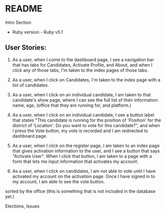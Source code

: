 # README

Intro Section

* Ruby version - Ruby v5.1

## User Stories:

1. As a user, when I come to the dashboard page, I see a navigation bar that has
   tabs for Candidates, Activate Profile, and About, and
   when I click any of those tabs, I'm taken to the index pages of those tabs.

2. As a user, when I click on Candidates, I'm taken to the index page with a list
   of candidates.

3. As a user, when I click on an individual candidate, I am taken to that
   candidate's show page, where I can see the full list of their information:
   name, age, (office that they are running for, and platform.)

4. As a user, when I click on an individual candidate, I see a button label that
   states "This candidate is running for the position of 'Position' for the district
   of 'Location'. Do you want to vote for this candidate?", and when I press the
   Vote button, my vote is recorded and I am redirected to dashboard page.

5. As a user, when I click on the register page, I am taken to an index page that
   gives activation information to the user, and I see a button that says "Activate
   User". When I click that button, I am taken to a page with a form that lets me
   input information that activates my account.

6. As a user, when I click on candidates, I am not able to vote until I have
   activated my account on the activation page. Once I have signed in to my account,
   I am able to see the vote button.

sorted by the office (this is something that is not included in
   the database yet.)

Elections, Issues
